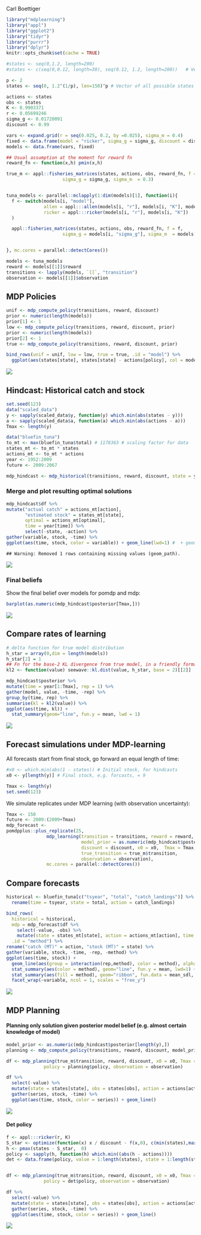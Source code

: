 Carl Boettiger  





```r
library("mdplearning")
library("appl")
library("ggplot2")
library("tidyr")
library("purrr")
library("dplyr")
knitr::opts_chunk$set(cache = TRUE)
```


```r
#states <- seq(0,1.2, length=200)  
#states <- c(seq(0,0.12, length=30), seq(0.12, 1.2, length=200))   # Vector of actions: harvest

p <- 2
states <- seq(0, 1.2^(1/p), len=150)^p # Vector of all possible states

actions <- states
obs <- states
K <- 0.9903371
r <- 0.05699246
sigma_g <- 0.01720091
discount <- 0.99

vars <- expand.grid(r = seq(0.025, 0.2, by =0.025), sigma_m = 0.4)
fixed <- data.frame(model = "ricker", sigma_g = sigma_g, discount = discount, K = K, C = NA)
models <- data.frame(vars, fixed)

## Usual assumption at the moment for reward fn
reward_fn <- function(x,h) pmin(x,h)
```



```r
true_m <- appl::fisheries_matrices(states, actions, obs, reward_fn, f =  appl:::ricker(r, K),
                     sigma_g = sigma_g, sigma_m  = 0.3)


tuna_models <- parallel::mclapply(1:dim(models)[1], function(i){
  f <- switch(models[i, "model"],
              allen = appl:::allen(models[i, "r"], models[i, "K"], models[i, "C"]),
              ricker = appl:::ricker(models[i, "r"], models[i, "K"])
  )

  appl::fisheries_matrices(states, actions, obs, reward_fn, f = f,
                     sigma_g = models[i, "sigma_g"], sigma_m  = models[i, "sigma_m"])


}, mc.cores = parallel::detectCores())
```



```r
models <- tuna_models
reward <- models[[1]]$reward
transitions <- lapply(models, `[[`, "transition")
observation <- models[[1]]$observation
```


## MDP Policies



```r
unif <- mdp_compute_policy(transitions, reward, discount)
prior <- numeric(length(models))
prior[1] <- 1
low <- mdp_compute_policy(transitions, reward, discount, prior)
prior <- numeric(length(models))
prior[2] <- 1
true <- mdp_compute_policy(transitions, reward, discount, prior)

bind_rows(unif = unif, low = low, true = true, .id = "model") %>%
  ggplot(aes(states[state], states[state] - actions[policy], col = model)) + geom_line()
```

![](mdp-tuna_files/figure-html/unnamed-chunk-5-1.png)<!-- -->



## Hindcast: Historical catch and stock


```r
set.seed(123)
data("scaled_data")
y <- sapply(scaled_data$y, function(y) which.min(abs(states - y)))
a <- sapply(scaled_data$a, function(a) which.min(abs(actions - a)))
Tmax <- length(y)

data("bluefin_tuna")
to_mt <- max(bluefin_tuna$total) # 1178363 # scaling factor for data
states_mt <- to_mt * states
actions_mt <- to_mt * actions
year <- 1952:2009
future <- 2009:2067
```



```r
mdp_hindcast <- mdp_historical(transitions, reward, discount, state = y, action = a)
```


### Merge and plot resulting optimal solutions


```r
mdp_hindcast$df %>%
mutate("actual catch" = actions_mt[action], 
       "estimated stock" = states_mt[state], 
       optimal = actions_mt[optimal], 
       time = year[time]) %>%
       select(-state, -action) %>%
gather(variable, stock, -time) %>% 
ggplot(aes(time, stock, color = variable)) + geom_line(lwd=1) #  + geom_point()
```

```
## Warning: Removed 1 rows containing missing values (geom_path).
```

![](mdp-tuna_files/figure-html/unnamed-chunk-8-1.png)<!-- -->


### Final beliefs

Show the final belief over models for pomdp and mdp:



```r
barplot(as.numeric(mdp_hindcast$posterior[Tmax,]))
```

![](mdp-tuna_files/figure-html/unnamed-chunk-9-1.png)<!-- -->

## Compare rates of learning


```r
# delta function for true model distribution
h_star = array(0,dim = length(models)) 
h_star[2] = 1
## Fn for the base-2 KL divergence from true model, in a friendly format
kl2 <- function(value) seewave::kl.dist(value, h_star, base = 2)[[2]]

mdp_hindcast$posterior %>%
mutate(time = year[1:Tmax], rep = 1) %>%
gather(model, value, -time, -rep) %>%
group_by(time, rep) %>% 
summarise(kl = kl2(value)) %>%
ggplot(aes(time, kl)) + 
  stat_summary(geom="line", fun.y = mean, lwd = 1)
```

![](mdp-tuna_files/figure-html/unnamed-chunk-10-1.png)<!-- -->




## Forecast simulations under MDP-learning

All forecasts start from final stock, go forward an equal length of time:


```r
#x0 <- which.min(abs(1 - states)) # Initial stock, for hindcasts
x0 <- y[length(y)] # Final stock, e.g. forcasts, = 9

Tmax <- length(y)
set.seed(123)
```

We simulate replicates under MDP learning (with observation uncertainty):


```r
Tmax <- 150
future <- 2009:(2009+Tmax)
mdp_forecast <- 
pomdpplus::plus_replicate(25, 
               mdp_learning(transition = transitions, reward = reward, 
                            model_prior = as.numeric(mdp_hindcast$posterior[length(y),]),
                            discount = discount, x0 = x0,  Tmax = Tmax,
                            true_transition = true_m$transition, 
                            observation = observation),
               mc.cores = parallel::detectCores())
```

## Compare forecasts


```r
historical <- bluefin_tuna[c("tsyear", "total", "catch_landings")] %>% 
  rename(time = tsyear, state = total, action = catch_landings)

bind_rows(
  historical = historical, 
  mdp = mdp_forecast$df %>% 
    select(-value, -obs) %>% 
    mutate(state = states_mt[state], action = actions_mt[action], time = future[time]),
  .id = "method") %>%
rename("catch (MT)" = action, "stock (MT)" = state) %>%  
gather(variable, stock, -time, -rep, -method) %>%
ggplot(aes(time, stock)) + 
  geom_line(aes(group = interaction(rep,method), color = method), alpha=0.1) +
  stat_summary(aes(color = method), geom="line", fun.y = mean, lwd=1) +
  stat_summary(aes(fill = method), geom="ribbon", fun.data = mean_sdl, fun.args = list(mult=1), alpha = 0.25) + 
  facet_wrap(~variable, ncol = 1, scales = "free_y")
```

![](mdp-tuna_files/figure-html/unnamed-chunk-13-1.png)<!-- -->




## MDP Planning

#### Planning only solution given posterior model belief (e.g. almost certain knowledge of model)


```r
model_prior <- as.numeric(mdp_hindcast$posterior[length(y),])
planning <- mdp_compute_policy(transitions, reward, discount, model_prior)

df <- mdp_planning(true_m$transition, reward, discount, x0 = x0, Tmax = Tmax, 
              policy = planning$policy, observation = observation)
```



```r
df %>% 
  select(-value) %>%
  mutate(state = states[state], obs = states[obs], action = actions[action]) %>% 
  gather(series, stock, -time) %>% 
  ggplot(aes(time, stock, color = series)) + geom_line()
```

![](mdp-tuna_files/figure-html/unnamed-chunk-15-1.png)<!-- -->




#### Det policy


```r
f <- appl:::ricker(r, K)
S_star <- optimize(function(x) x / discount - f(x,0), c(min(states),max(states)))$minimum
h <- pmax(states - S_star,  0)
policy <- sapply(h, function(h) which.min((abs(h - actions))))
det <- data.frame(policy, value = 1:length(states), state = 1:length(states))


df <- mdp_planning(true_m$transition, reward, discount, x0 = x0, Tmax = Tmax, 
              policy = det$policy, observation = observation)
```



```r
df %>% 
  select(-value) %>%
  mutate(state = states[state], obs = states[obs], action = actions[action]) %>% 
  gather(series, stock, -time) %>% 
  ggplot(aes(time, stock, color = series)) + geom_line()
```

![](mdp-tuna_files/figure-html/unnamed-chunk-17-1.png)<!-- -->

